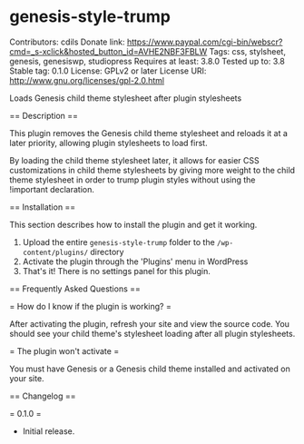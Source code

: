 genesis-style-trump
===================
Contributors: cdils
Donate link: https://www.paypal.com/cgi-bin/webscr?cmd=_s-xclick&hosted_button_id=AVHE2NBF3FBLW
Tags: css, stylsheet, genesis, genesiswp, studiopress
Requires at least: 3.8.0
Tested up to: 3.8
Stable tag: 0.1.0
License: GPLv2 or later
License URI: http://www.gnu.org/licenses/gpl-2.0.html

Loads Genesis child theme stylesheet after plugin stylesheets

== Description ==

This plugin removes the Genesis child theme stylesheet and reloads it at a later priority, allowing plugin stylesheets to load first.

By loading the child theme stylesheet later, it allows for easier CSS customizations in child theme stylesheets by giving more weight to the child theme stylesheet in order to trump plugin styles without using the !important declaration. 

== Installation ==

This section describes how to install the plugin and get it working.

1. Upload the entire `genesis-style-trump` folder to the `/wp-content/plugins/` directory
1. Activate the plugin through the 'Plugins' menu in WordPress
1. That's it! There is no settings panel for this plugin.

== Frequently Asked Questions ==

= How do I know if the plugin is working? =

After activating the plugin, refresh your site and view the source code. You should see your child theme's stylesheet loading after all plugin stylesheets.

= The plugin won't activate =

You must have Genesis or a Genesis child theme installed and activated on your site.

== Changelog ==

= 0.1.0 =
* Initial release.
